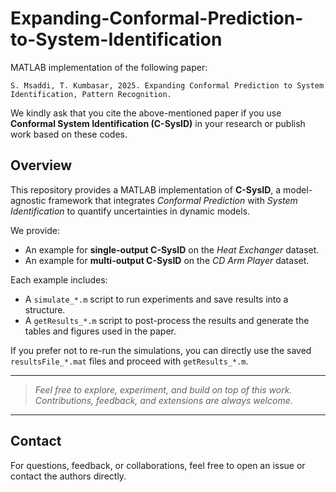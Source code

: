 # Expanding-Conformal-Prediction-to-System-Identification
MATLAB implementation of the following paper:

```text
S. Msaddi, T. Kumbasar, 2025. Expanding Conformal Prediction to System Identification, Pattern Recognition.
```

We kindly ask that you cite the above-mentioned paper if you use **Conformal System Identification (C-SysID)** in your research or publish work based on these codes.

## Overview

This repository provides a MATLAB implementation of **C-SysID**, a model-agnostic framework that integrates *Conformal Prediction* with *System Identification* to quantify uncertainties in dynamic models.

We provide:
- An example for **single-output C-SysID** on the *Heat Exchanger* dataset.
- An example for **multi-output C-SysID** on the *CD Arm Player* dataset.

Each example includes:
- A `simulate_*.m` script to run experiments and save results into a structure.
- A `getResults_*.m` script to post-process the results and generate the tables and figures used in the paper.

If you prefer not to re-run the simulations, you can directly use the saved `resultsFile_*.mat` files and proceed with `getResults_*.m`.

---

> *Feel free to explore, experiment, and build on top of this work. Contributions, feedback, and extensions are always welcome.*

---

## Contact

For questions, feedback, or collaborations, feel free to open an issue or contact the authors directly.
